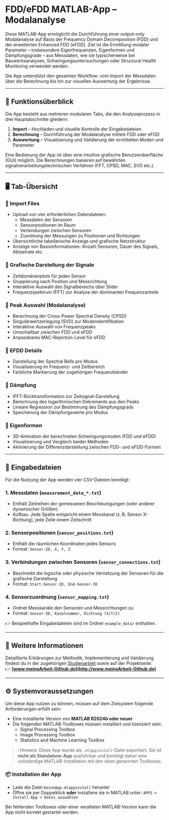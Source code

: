 # FDD/eFDD MATLAB-App – Modalanalyse

Diese MATLAB-App ermöglicht die Durchführung einer output-only Modalanalyse auf Basis der Frequency Domain Decomposition (FDD) und der erweiterten Enhanced FDD (eFDD). Ziel ist die Ermittlung modaler Parameter – insbesondere Eigenfrequenzen, Eigenformen und Dämpfungsgrade – aus Messdaten, wie sie typischerweise bei Bauwerksanalysen, Schwingungsuntersuchungen oder Structural Health Monitoring verwendet werden.

Die App unterstützt den gesamten Workflow: vom Import der Messdaten über die Berechnung bis hin zur visuellen Auswertung der Ergebnisse.

---

## 🧩 Funktionsüberblick

Die App besteht aus mehreren modularen Tabs, die den Analyseprozess in drei Hauptabschnitte gliedern:

1. **Import** – Hochladen und visuelle Kontrolle der Eingabedateien  
2. **Berechnung** – Durchführung der Modalanalyse mittels FDD oder eFDD  
3. **Auswertung** – Visualisierung und Validierung der ermittelten Moden und Parameter

Eine Bedienung der App ist über eine intuitive grafische Benutzeroberfläche (GUI) möglich. Die Berechnungen basieren auf bewährten signalverarbeitungstechnischen Verfahren (FFT, CPSD, MAC, SVD etc.).

---

## 🖥️ Tab-Übersicht

### 🔹 Import Files
- Upload von vier erforderlichen Datendateien:
  - Messdaten der Sensoren
  - Sensorpositionen im Raum
  - Verbindungen zwischen Sensoren
  - Zuordnung der Messungen zu Positionen und Richtungen
- Übersichtliche tabellarische Anzeige und grafische Netzstruktur
- Anzeige von Basisinformationen: Anzahl Sensoren, Dauer des Signals, Abtastrate etc.

### 🔹 Grafische Darstellung der Signale
- Zeitdomänenplots für jeden Sensor
- Gruppierung nach Position und Messrichtung
- Interaktive Auswahl des Signalbereichs über Slider
- Frequenzspektrum (FFT) zur Analyse der dominanten Frequenzanteile

### 🔹 Peak Auswahl (Modalanalyse)
- Berechnung der Cross-Power Spectral Density (CPSD)
- Singulärwertzerlegung (SVD) zur Modenidentifikation
- Interaktive Auswahl von Frequenzpeaks
- Umschaltbar zwischen FDD und eFDD
- Anpassbares MAC-Rejection-Level für eFDD

### 🔹 EFDD Details
- Darstellung der Spectral Bells pro Modus
- Visualisierung im Frequenz- und Zeitbereich
- Farbliche Markierung der zugehörigen Frequenzbänder

### 🔹 Dämpfung
- IFFT-Rücktransformation zur Zeitsignal-Darstellung
- Berechnung des logarithmischen Dekrements aus den Peaks
- Lineare Regression zur Bestimmung des Dämpfungsgrads
- Speicherung der Dämpfungswerte pro Modus

### 🔹 Eigenformen
- 3D-Animation der berechneten Schwingungsmoden (FDD und eFDD)
- Visualisierung und Vergleich beider Methoden
- Aktivierung der Differenzdarstellung zwischen FDD- und eFDD-Formen

---

## 📂 Eingabedateien

Für die Nutzung der App werden vier CSV-Dateien benötigt:

### 1. **Messdaten** (`measurement_data_*.txt`)
- Enthält Zeitreihen der gemessenen Beschleunigungen (oder anderer dynamischer Größen)
- Aufbau: Jede Spalte entspricht einem Messkanal (z. B. Sensor X-Richtung), jede Zeile einem Zeitschritt

### 2. **Sensorpositionen** (`sensor_positions.txt`)
- Enthält die räumlichen Koordinaten jedes Sensors
- Format: `Sensor-ID, X, Y, Z`

### 3. **Verbindungen zwischen Sensoren** (`sensor_connections.txt`)
- Beschreibt die logische oder physische Vernetzung der Sensoren für die grafische Darstellung
- Format: `Start-Sensor-ID, End-Sensor-ID`

### 4. **Sensorzuordnung** (`sensor_mapping.txt`)
- Ordnet Messkanäle den Sensoren und Messrichtungen zu
- Format: `Sensor-ID, Kanalnummer, Richtung (X/Y/Z)`

👉 Beispielhafte Eingabedateien sind im Ordner `example_data/` enthalten.

---

## 📘 Weitere Informationen

Detaillierte Erklärungen zur Methodik, Implementierung und Validierung findest du in der zugehörigen [Studienarbeit](Link) sowie auf der Projektseite:  
👉 **[www.meineArbeit-Github.de](http://www.meineArbeit-Github.de)**

---

## ⚙️ Systemvoraussetzungen

Um diese App nutzen zu können, müssen auf dem Zielsystem folgende Anforderungen erfüllt sein:

- Eine installierte Version von **MATLAB R2024b oder neuer**
- Die folgenden MATLAB-Toolboxes müssen installiert und lizenziert sein:
  - Signal Processing Toolbox
  - Image Processing Toolbox
  - Statistics and Machine Learning Toolbox

> ℹ️ Hinweis: Diese App wurde als `.mlappinstall`-Datei exportiert. Sie ist **nicht als Standalone-App** ausführbar und benötigt daher eine vollständige MATLAB-Installation mit den oben genannten Toolboxes.

### 📦 Installation der App

- Lade die Datei `DeineApp.mlappinstall` herunter
- Öffne sie per Doppelklick **oder** installiere sie in MATLAB unter:
  `APPS > Install App > Datei auswählen`

Bei fehlenden Toolboxes oder einer veralteten MATLAB-Version kann die App nicht korrekt gestartet werden.
